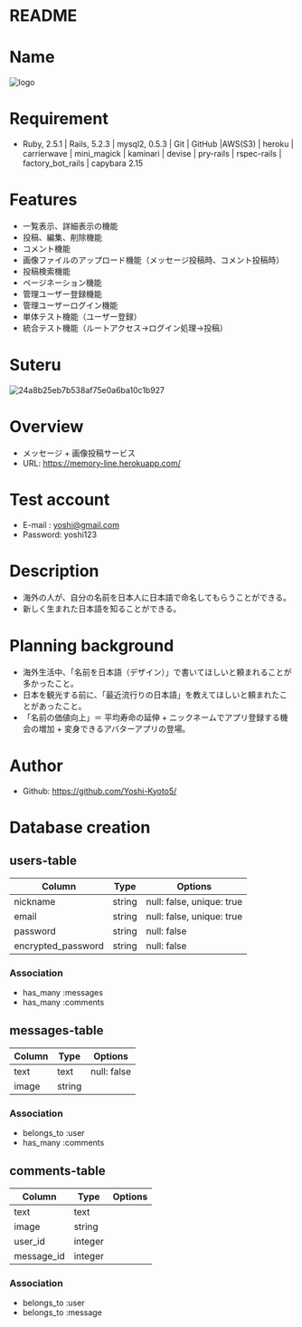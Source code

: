 # README

# Name  
![logo](https://user-images.githubusercontent.com/61217608/79215713-f3400d00-7e86-11ea-9662-73eb5761ab9f.png)

# Requirement
- Ruby, 2.5.1 | Rails, 5.2.3 | mysql2, 0.5.3 | Git | GitHub |AWS(S3) | heroku | carrierwave |
 mini_magick | kaminari | devise | pry-rails | rspec-rails | factory_bot_rails | capybara 2.15

# Features
- 一覧表示、詳細表示の機能
- 投稿、編集、削除機能
- コメント機能
- 画像ファイルのアップロード機能（メッセージ投稿時、コメント投稿時）
- 投稿検索機能
- ページネーション機能
- 管理ユーザー登録機能
- 管理ユーザーログイン機能
- 単体テスト機能（ユーザー登録）
- 統合テスト機能（ルートアクセス→ログイン処理→投稿）

# Suteru
![24a8b25eb7b538af75e0a6ba10c1b927](https://user-images.githubusercontent.com/61217608/79213718-9a6f7500-7e84-11ea-909e-965f5aeaf945.jpg)

# Overview  
- メッセージ + 画像投稿サービス
- URL: https://memory-line.herokuapp.com/

# Test account  
- E-mail  : yoshi@gmail.com 
- Password: yoshi123

# Description 
- 海外の人が、自分の名前を日本人に日本語で命名してもらうことができる。
- 新しく生まれた日本語を知ることができる。

# Planning background
- 海外生活中、「名前を日本語（デザイン）」で書いてほしいと頼まれることが多かったこと。
- 日本を観光する前に、「最近流行りの日本語」を教えてほしいと頼まれたことがあったこと。
- 「名前の価値向上」＝ 平均寿命の延伸 + ニックネームでアプリ登録する機会の増加 + 変身できるアバターアプリの登場。

# Author  
- Github: https://github.com/Yoshi-Kyoto5/

# Database creation 
## users-table  
|Column|Type|Options|
|------|----|-------|
|nickname|string|null: false, unique: true|
|email|string|null: false, unique: true|
|password|string|null: false|
|encrypted_password|string|null: false|
### Association 
- has_many  :messages
- has_many  :comments

## messages-table 
|Column|Type|Options|
|------|----|-------|
|text|text|null: false|
|image|string|
### Association 
- belongs_to :user
- has_many   :comments

## comments-table 
|Column|Type|Options|
|------|----|-------|
|text|text|
|image|string|
|user_id|integer|
|message_id|integer|
### Association 
- belongs_to :user
- belongs_to :message